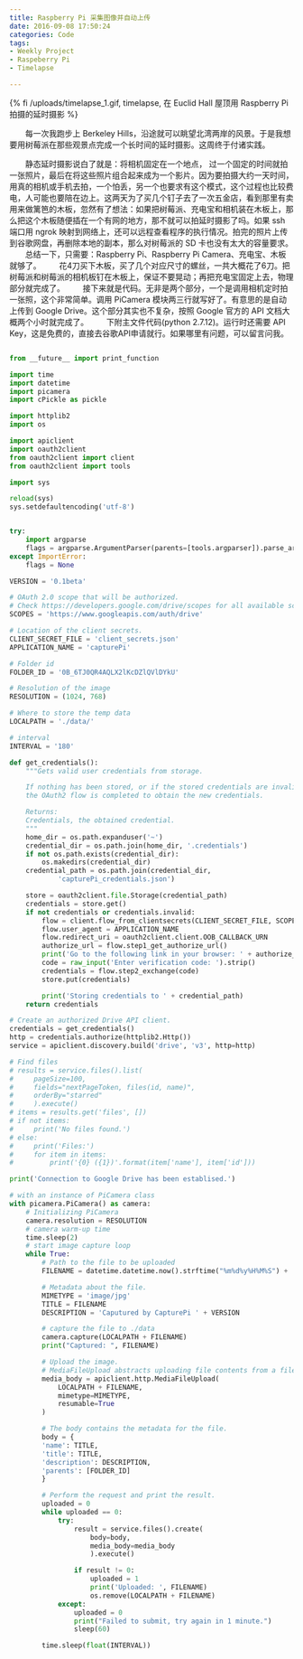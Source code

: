 ```yaml
---
title: Raspberry Pi 采集图像并自动上传
date: 2016-09-08 17:50:24
categories: Code
tags:
- Weekly Project
- Raspeberry Pi
- Timelapse

---
```


{% fi /uploads/timelapse_1.gif, timelapse, 在 Euclid Hall 屋顶用 Raspberry Pi 拍摄的延时摄影 %}

　　每一次我跑步上 Berkeley Hills，沿途就可以眺望北湾两岸的风景。于是我想要用树莓派在那些观景点完成一个长时间的延时摄影。这周终于付诸实践。
<!-- more -->
　　静态延时摄影说白了就是：将相机固定在一个地点， 过一个固定的时间就拍一张照片，最后在将这些照片组合起来成为一个影片。因为要拍摄大约一天时间，用真的相机或手机去拍，一个怕丢，另一个也要求有这个模式，这个过程也比较费电，人可能也要陪在边上。这两天为了买几个钉子去了一次五金店，看到那里有卖用来做篱笆的木板，忽然有了想法：如果把树莓派、充电宝和相机装在木板上，那么把这个木板随便插在一个有网的地方，那不就可以拍延时摄影了吗。如果 ssh 端口用 ngrok 映射到网络上，还可以远程查看程序的执行情况。拍完的照片上传到谷歌网盘，再删除本地的副本，那么对树莓派的 SD 卡也没有太大的容量要求。
　　总结一下，只需要：Raspberry Pi、Raspberry Pi Camera、充电宝、木板就够了。
　　花4刀买下木板，买了几个对应尺寸的螺丝，一共大概花了6刀。把树莓派和树莓派的相机板钉在木板上，保证不要晃动；再把充电宝固定上去，物理部分就完成了。
　　接下来就是代码。无非是两个部分，一个是调用相机定时拍一张照，这个非常简单。调用 PiCamera 模块两三行就写好了。有意思的是自动上传到 Google Drive。这个部分其实也不复杂，按照 Google 官方的 API 文档大概两个小时就完成了。
　　下附主文件代码(python 2.7.12)。运行时还需要 API Key，这是免费的，直接去谷歌API申请就行。如果哪里有问题，可以留言问我。

``` python

from __future__ import print_function

import time
import datetime
import picamera
import cPickle as pickle

import httplib2
import os

import apiclient
import oauth2client
from oauth2client import client
from oauth2client import tools

import sys

reload(sys)
sys.setdefaultencoding('utf-8')


try:
    import argparse
    flags = argparse.ArgumentParser(parents=[tools.argparser]).parse_args()
except ImportError:
    flags = None

VERSION = '0.1beta'

# OAuth 2.0 scope that will be authorized.
# Check https://developers.google.com/drive/scopes for all available scopes.
SCOPES = 'https://www.googleapis.com/auth/drive'

# Location of the client secrets.
CLIENT_SECRET_FILE = 'client_secrets.json'
APPLICATION_NAME = 'capturePi'

# Folder id
FOLDER_ID = '0B_6TJ0QR4AQLX2lKcDZlQVlDYkU'

# Resolution of the image
RESOLUTION = (1024, 768)

# Where to store the temp data
LOCALPATH = './data/'

# interval
INTERVAL = '180'

def get_credentials():
    """Gets valid user credentials from storage.

    If nothing has been stored, or if the stored credentials are invalid,
    the OAuth2 flow is completed to obtain the new credentials.

    Returns:
    Credentials, the obtained credential.
    """
    home_dir = os.path.expanduser('~')
    credential_dir = os.path.join(home_dir, '.credentials')
    if not os.path.exists(credential_dir):
        os.makedirs(credential_dir)
    credential_path = os.path.join(credential_dir,
            'capturePi_credentials.json')

    store = oauth2client.file.Storage(credential_path)
    credentials = store.get()
    if not credentials or credentials.invalid:
        flow = client.flow_from_clientsecrets(CLIENT_SECRET_FILE, SCOPES)
        flow.user_agent = APPLICATION_NAME
        flow.redirect_uri = oauth2client.client.OOB_CALLBACK_URN
        authorize_url = flow.step1_get_authorize_url()
        print('Go to the following link in your browser: ' + authorize_url)
        code = raw_input('Enter verification code: ').strip()
        credentials = flow.step2_exchange(code)
        store.put(credentials)

        print('Storing credentials to ' + credential_path)
    return credentials

# Create an authorized Drive API client.
credentials = get_credentials()
http = credentials.authorize(httplib2.Http())
service = apiclient.discovery.build('drive', 'v3', http=http)

# Find files
# results = service.files().list(
#     pageSize=100,
#     fields="nextPageToken, files(id, name)",
#     orderBy="starred"
#     ).execute()
# items = results.get('files', [])
# if not items:
#     print('No files found.')
# else:
#     print('Files:')
#     for item in items:
#         print('{0} ({1})'.format(item['name'], item['id']))

print('Connection to Google Drive has been establised.')

# with an instance of PiCamera class
with picamera.PiCamera() as camera:
    # Initializing PiCamera
    camera.resolution = RESOLUTION
    # camera warm-up time
    time.sleep(2)
    # start image capture loop
    while True:
        # Path to the file to be uploaded
        FILENAME = datetime.datetime.now().strftime("%m%d%y%H%M%S") + '.jpg'

        # Metadata about the file.
        MIMETYPE = 'image/jpg'
        TITLE = FILENAME
        DESCRIPTION = 'Caputured by CapturePi ' + VERSION

        # capture the file to ./data
        camera.capture(LOCALPATH + FILENAME)
        print("Captured: ", FILENAME)

        # Upload the image.
        # MediaFileUpload abstracts uploading file contents from a file on disk.
        media_body = apiclient.http.MediaFileUpload(
            LOCALPATH + FILENAME,
            mimetype=MIMETYPE,
            resumable=True
        )

        # The body contains the metadata for the file.
        body = {
        'name': TITLE,
        'title': TITLE,
        'description': DESCRIPTION,
        'parents': [FOLDER_ID]
        }

        # Perform the request and print the result.
        uploaded = 0
        while uploaded == 0:
            try:
                result = service.files().create(
                    body=body,
                    media_body=media_body
                    ).execute()

                if result != 0:
                    uploaded = 1
                    print('Uploaded: ', FILENAME)
                    os.remove(LOCALPATH + FILENAME)
            except:
                uploaded = 0
                print("Failed to submit, try again in 1 minute.")
                sleep(60)

        time.sleep(float(INTERVAL))
```
